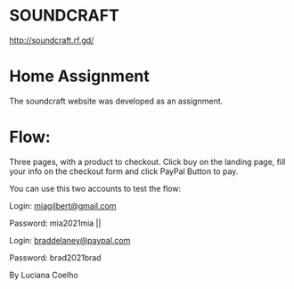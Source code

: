 # SOUNDCRAFT
http://soundcraft.rf.gd/

# Home Assignment
The soundcraft website was developed as an assignment.

# Flow:
Three pages, with a product to checkout. Click buy on the landing page, fill your info on the checkout form and click PayPal Button to pay.

You can use this two accounts to test the flow:

Login: miagilbert@gmail.com

Password: mia2021mia ||

Login: braddelaney@paypal.com

Password: brad2021brad

By Luciana Coelho
